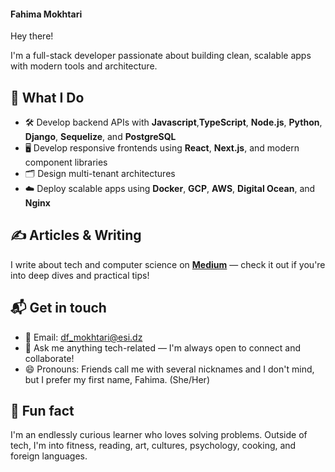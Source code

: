#### Fahima Mokhtari
Hey there!

<!--
**FahimaGold/FahimaGold** is a ✨ _special_ ✨ repository because its `README.md` (this file) appears on your GitHub profile.-->
I'm a full-stack developer passionate about building clean, scalable apps with modern tools and architecture.

## 💼 What I Do
- 🛠️ Develop backend APIs with  **Javascript**,**TypeScript**, **Node.js**, **Python**, **Django**,  **Sequelize**, and **PostgreSQL**
- 🖥️ Develop responsive frontends using **React**, **Next.js**, and modern component libraries
- 🗂️ Design multi-tenant architectures
- ☁️ Deploy scalable apps using **Docker**, **GCP**, **AWS**, **Digital Ocean**, and **Nginx**

## ✍️ Articles & Writing

I write about tech and computer science on [**Medium**](https://df-mokhtari.medium.com) — check it out if you're into deep dives and practical tips!
  
## 📬 Get in touch

- 💌 Email: df_mokhtari@esi.dz
- 💬 Ask me anything tech-related — I'm always open to connect and collaborate!
- 😄 Pronouns: Friends call me with several nicknames and I don't mind, but I prefer my first name, Fahima. (She/Her)

## 🎳 Fun fact

I'm an endlessly curious learner who loves solving problems. Outside of tech, I'm into fitness, reading, art, cultures, psychology, cooking, and foreign languages.

